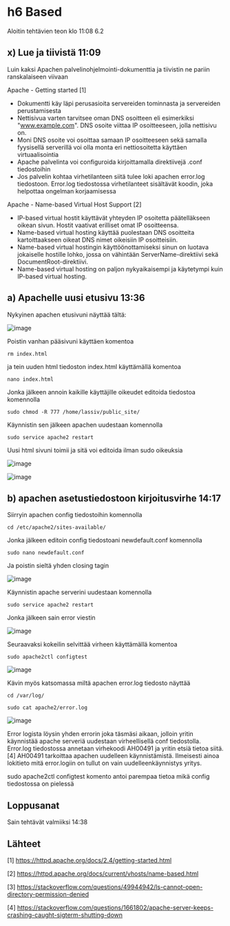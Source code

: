# h6 Based

Aloitin tehtävien teon klo 11:08 6.2

## x) Lue ja tiivistä 11:09
Luin kaksi Apachen palvelinohjelmointi-dokumenttia ja tiivistin ne pariin ranskalaiseen viivaan

Apache - Getting started [1]

- Dokumentti käy läpi perusasioita servereiden tominnasta ja servereiden perustamisesta
- Nettisivua varten tarvitsee oman DNS osoitteen eli esimerkiksi "www.example.com". DNS osoite viittaa IP osoitteeseen, jolla nettisivu on.
- Moni DNS osoite voi osoittaa samaan IP osoitteeseen sekä samalla fyysisellä serverillä voi olla monta eri nettiosoitetta käyttäen virtuaalisointia
- Apache palvelinta voi configuroida kirjoittamalla direktiivejä .conf tiedostoihin
- Jos palvelin kohtaa virhetilanteen siitä tulee loki apachen error.log tiedostoon. Error.log tiedostossa virhetilanteet sisältävät koodin, joka helpottaa ongelman korjaamisessa

Apache - Name-based Virtual Host Support [2]

- IP-based virtual hostit käyttävät yhteyden IP osoitetta päätelläkseen oikean sivun. Hostit vaativat erilliset omat IP osoitteensa.
- Name-based virtual hosting käyttää puolestaan DNS osoitteita kartoittaakseen oikeat DNS nimet oikeisiin IP osoitteisiin.
- Name-based virtual hostingin käyttöönottamiseksi sinun on luotava jokaiselle hostille lohko, jossa on vähintään ServerName-direktiivi sekä DocumentRoot-direktiivi. 
- Name-based virtual hosting on paljon nykyaikaisempi ja käytetympi kuin IP-based virtual hosting.

## a) Apachelle uusi etusivu 13:36

Nykyinen apachen etusivuni näyttää tältä:

![image](https://user-images.githubusercontent.com/112076377/216962014-4bdd7ae7-0852-4871-a3e9-1e832f976d22.png)

Poistin vanhan pääsivuni käyttäen komentoa

    rm index.html

ja tein uuden html tiedoston index.html käyttämällä komentoa 

    nano index.html
    
Jonka jälkeen annoin kaikille käyttäjille oikeudet editoida tiedostoa komennolla

    sudo chmod -R 777 /home/lassiv/public_site/

Käynnistin sen jälkeen apachen uudestaan komennolla

    sudo service apache2 restart

Uusi html sivuni toimii ja sitä voi editoida ilman sudo oikeuksia

![image](https://user-images.githubusercontent.com/112076377/216968104-59ce6ed6-21ed-448b-bf94-f918d3d4bcf8.png)

![image](https://user-images.githubusercontent.com/112076377/216968597-d748c475-9c2b-40df-b66e-ec8575e08a26.png)


## b) apachen asetustiedostoon kirjoitusvirhe 14:17

Siirryin apachen config tiedostoihin komennolla 

    cd /etc/apache2/sites-available/

Jonka jälkeen editoin config tiedostoani newdefault.conf komennolla

    sudo nano newdefault.conf 

Ja poistin sieltä yhden closing tagin

![image](https://user-images.githubusercontent.com/112076377/216969609-bec74a6b-2e62-47ce-a014-23abd9f6092d.png)

Käynnistin apache serverini uudestaan komennolla 

    sudo service apache2 restart
    
Jonka jälkeen sain error viestin

![image](https://user-images.githubusercontent.com/112076377/216969999-d4577fff-4ded-42f9-9753-4a29665d4258.png)

Seuraavaksi kokeilin selvittää virheen käyttämällä komentoa

    sudo apache2ctl configtest
    
![image](https://user-images.githubusercontent.com/112076377/216971023-26f9547e-0d6d-4815-af8e-d4e79feb55a4.png)

Kävin myös katsomassa miltä apachen error.log tiedosto näyttää

    cd /var/log/
    
    sudo cat apache2/error.log

![image](https://user-images.githubusercontent.com/112076377/216971714-2d80ad62-a6dd-44cd-95e4-2d2bc1c95775.png)

Error logista löysin yhden errorin joka täsmäsi aikaan, jolloin yritin käynnistää apache serveriä uudestaan virheellisellä conf tiedostolla.
Error.log tiedostossa annetaan virhekoodi AH00491 ja yritin etsiä tietoa siitä. [4] AH00491 tarkoittaa apachen uudelleen käynnistämistä. Ilmeisesti ainoa lokitieto mitä error.logiin on tullut on vain uudelleenkäynnistys yritys. 

sudo apache2ctl configtest komento antoi parempaa tietoa mikä config tiedostossa on pielessä

## Loppusanat
Sain tehtävät valmiiksi 14:38

## Lähteet
[1] https://httpd.apache.org/docs/2.4/getting-started.html

[2] https://httpd.apache.org/docs/current/vhosts/name-based.html

[3] https://stackoverflow.com/questions/49944942/ls-cannot-open-directory-permission-denied

[4] https://stackoverflow.com/questions/1661802/apache-server-keeps-crashing-caught-sigterm-shutting-down
